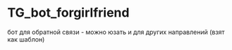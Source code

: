 # TG_bot_forgirlfriend

бот для обратной связи - можно юзать и для других направлений (взят как шаблон)
